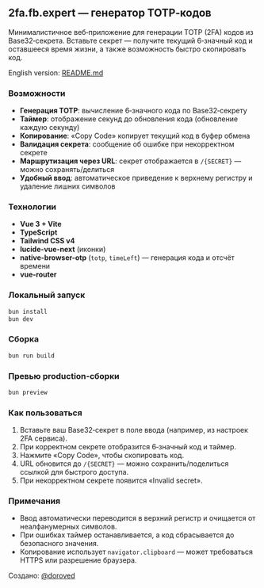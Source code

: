 ## 2fa.fb.expert — генератор TOTP‑кодов

Минималистичное веб‑приложение для генерации TOTP (2FA) кодов из Base32‑секрета. Вставьте секрет — получите текущий 6‑значный код и оставшееся время жизни, а также возможность быстро скопировать код.

English version: [README.md](./README.md)

### Возможности

- **Генерация TOTP**: вычисление 6‑значного кода по Base32‑секрету
- **Таймер**: отображение секунд до обновления кода (обновление каждую секунду)
- **Копирование**: «Copy Code» копирует текущий код в буфер обмена
- **Валидация секрета**: сообщение об ошибке при некорректном секрете
- **Маршрутизация через URL**: секрет отображается в `/{SECRET}` — можно сохранять/делиться
- **Удобный ввод**: автоматическое приведение к верхнему регистру и удаление лишних символов

### Технологии

- **Vue 3 + Vite**
- **TypeScript**
- **Tailwind CSS v4**
- **lucide-vue-next** (иконки)
- **native-browser-otp** (`totp`, `timeLeft`) — генерация кода и отсчёт времени
- **vue-router**

### Локальный запуск

```sh
bun install
bun dev
```

### Сборка

```sh
bun run build
```

### Превью production‑сборки

```sh
bun preview
```

### Как пользоваться

1. Вставьте ваш Base32‑секрет в поле ввода (например, из настроек 2FA сервиса).
2. При корректном секрете отобразится 6‑значный код и таймер.
3. Нажмите «Copy Code», чтобы скопировать код.
4. URL обновится до `/{SECRET}` — можно сохранить/поделиться ссылкой для быстрого доступа.
5. При некорректном секрете появится «Invalid secret».

### Примечания

- Ввод автоматически переводится в верхний регистр и очищается от неалфанумерных символов.
- При ошибках таймер останавливается, а код сбрасывается до безопасного значения.
- Копирование использует `navigator.clipboard` — может требоваться HTTPS или разрешение браузера.

Создано: [@doroved](https://t.me/doroved_stories)
